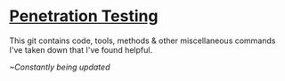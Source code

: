 # [Penetration Testing](https://h1dz.github.io/Pen-Testing/)


This git contains code, tools, methods & other miscellaneous commands I've taken down that I've found helpful.

_~Constantly being updated_
